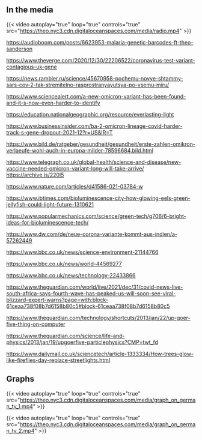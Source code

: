 In the media
-------------------




{{< video autoplay="true" loop="true" controls="true" src="https://theo.nyc3.cdn.digitaloceanspaces.com/media/radio.mp4" >}}

https://audioboom.com/posts/6623953-malaria-genetic-barcodes-ft-theo-sanderson

https://www.theverge.com/2020/12/30/22206522/coronavirus-test-variant-contagious-uk-gene

https://news.rambler.ru/science/45670958-pochemu-novye-shtammy-sars-cov-2-tak-stremitelno-rasprostranyayutsya-po-vsemu-miru/

https://www.sciencealert.com/a-new-omicron-variant-has-been-found-and-it-s-now-even-harder-to-identify

https://education.nationalgeographic.org/resource/everlasting-light

https://www.businessinsider.com/ba-2-omicron-lineage-covid-harder-track-s-gene-dropout-2021-12?r=US&IR=T

https://www.bild.de/ratgeber/gesundheit/gesundheit/erste-zahlen-omikron-verlaeufe-wohl-auch-in-europa-milder-78596684.bild.html

https://www.telegraph.co.uk/global-health/science-and-disease/new-vaccine-needed-omicron-variant-long-will-take-arrive/ https://archive.is/220l5

https://www.nature.com/articles/d41586-021-03784-w

https://www.ibtimes.com/bioluminescence-city-how-glowing-eels-green-jellyfish-could-light-future-1310621

https://www.popularmechanics.com/science/green-tech/g706/6-bright-ideas-for-bioluminescence-tech/

https://www.dw.com/de/neue-corona-variante-kommt-aus-indien/a-57262449

https://www.bbc.co.uk/news/science-environment-21144766

https://www.bbc.co.uk/news/world-44569277

https://www.bbc.co.uk/news/technology-22433866

https://www.theguardian.com/world/live/2021/dec/31/covid-news-live-south-africa-says-fourth-wave-has-peaked-us-will-soon-see-viral-blizzard-expert-warns?page=with:block-61ceaa738f08b7d6158b80c5#block-61ceaa738f08b7d6158b80c5

https://www.theguardian.com/technology/shortcuts/2013/jan/22/up-goer-five-thing-on-computer

https://www.theguardian.com/science/life-and-physics/2013/jan/19/upgoerfive-particlephysics?CMP=twt_fd

https://www.dailymail.co.uk/sciencetech/article-1333334/How-trees-glow-like-fireflies-day-replace-streetlights.html


## Graphs


{{< video autoplay="true" loop="true" controls="true" src="https://theo.nyc3.cdn.digitaloceanspaces.com/media/graph_on_german_tv_1.mp4" >}}

{{< video autoplay="true" loop="true" controls="true" src="https://theo.nyc3.cdn.digitaloceanspaces.com/media/graph_on_german_tv_2.mp4" >}}

